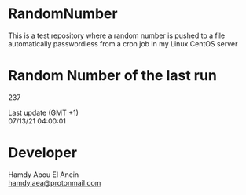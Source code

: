 # RandomNumber    
This is a test repository where a random number is pushed to a file automatically passwordless from a cron job in my Linux CentOS server    
# Random Number of the last run   
237
      
Last update (GMT +1)    
07/13/21 04:00:01
# Developer    
Hamdy Abou El Anein   
hamdy.aea@protonmail.com
